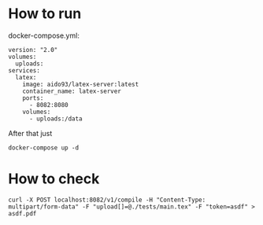 # How to run
docker-compose.yml:
```
version: "2.0"
volumes:
  uploads:
services:
  latex:
    image: aido93/latex-server:latest
    container_name: latex-server
    ports:
      - 8082:8080
    volumes:
      - uploads:/data
```

After that just
```
docker-compose up -d
```
# How to check
```
curl -X POST localhost:8082/v1/compile -H "Content-Type: multipart/form-data" -F "upload[]=@./tests/main.tex" -F "token=asdf" > asdf.pdf
```

